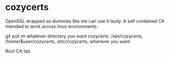 # cozycerts
OpenSSL wrapped so dummies like me can use it lazily.
A self contained CA intended to work across linux environments.

git pull im whatever directory you want cozycerts.
/opt/cozycerts, /home/$user/cozycerts, /etc/cozycerts, wherever you want.

Root CA tab 
